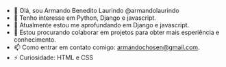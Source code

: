 - 👋 Olá, sou Armando Benedito Laurindo @armandolaurindo
- 👀 Tenho interesse em Python, Django e javascript.
- 🌱 Atualmente estou me aprofundando em Django e javascript.
- 💞️ Estou procurando colaborar em projetos para obter mais esperiência e conhecimento.
- 📫 Como entrar em contato comigo: armandochosen@gmail.com.
- ⚡ Curiosidade: HTML e CSS

<!---
armandolaurindo/armandolaurindo is a ✨ special ✨ repository because its `README.md` (this file) appears on your GitHub profile.
You can click the Preview link to take a look at your changes.
--->
